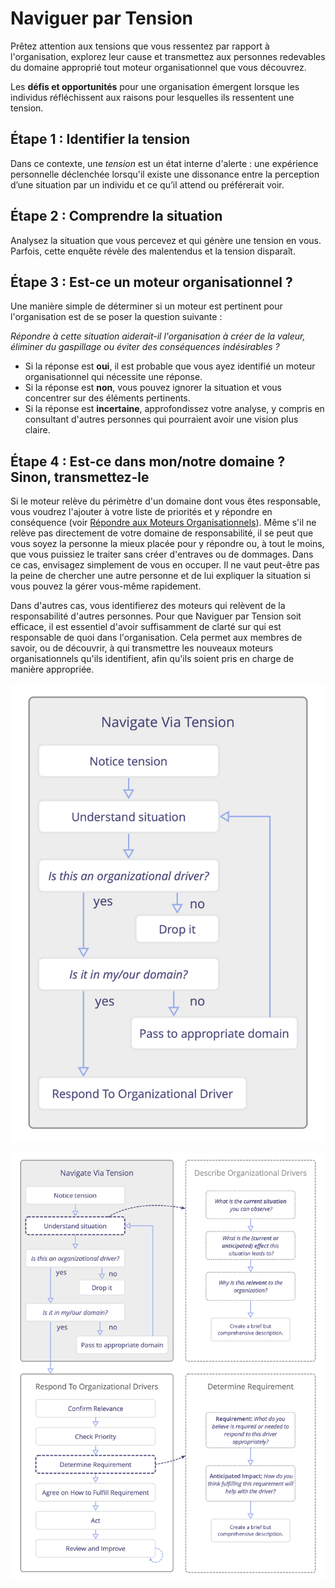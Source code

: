 # Naviguer par Tension

<summary>
Prêtez attention aux tensions que vous ressentez par rapport à l'organisation, explorez leur cause et transmettez aux personnes redevables du domaine approprié tout moteur organisationnel que vous découvrez.
</summary>

Les **défis et opportunités** pour une organisation émergent lorsque les individus réfléchissent aux raisons pour lesquelles ils ressentent une tension.


## Étape 1 : Identifier la tension

Dans ce contexte, une _tension_ est un état interne d'alerte : une expérience personnelle déclenchée lorsqu'il existe une dissonance entre la perception d’une situation par un individu et ce qu’il attend ou préférerait voir.


## Étape 2 : Comprendre la situation

Analysez la situation que vous percevez et qui génère une tension en vous. Parfois, cette enquête révèle des malentendus et la tension disparaît.


## Étape 3 : Est-ce un moteur organisationnel ?

Une manière simple de déterminer si un moteur est pertinent pour l'organisation est de se poser la question suivante :

_Répondre à cette situation aiderait-il l'organisation à créer de la valeur, éliminer du gaspillage ou éviter des conséquences indésirables ?_

-   Si la réponse est **oui**, il est probable que vous ayez identifié un moteur organisationnel qui nécessite une réponse.
-   Si la réponse est **non**, vous pouvez ignorer la situation et vous concentrer sur des éléments pertinents.
-   Si la réponse est **incertaine**, approfondissez votre analyse, y compris en consultant d'autres personnes qui pourraient avoir une vision plus claire.


## Étape 4 : Est-ce dans mon/notre domaine ?  Sinon, transmettez-le

Si le moteur relève du périmètre d'un domaine dont vous êtes responsable, vous voudrez l'ajouter à votre liste de priorités et y répondre en conséquence (voir [Répondre aux Moteurs Organisationnels](section:respond-to-organizational-drivers)). Même s'il ne relève pas directement de votre domaine de responsabilité, il se peut que vous soyez la personne la mieux placée pour y répondre ou, à tout le moins, que vous puissiez le traiter sans créer d'entraves ou de dommages.  Dans ce cas, envisagez simplement de vous en occuper. Il ne vaut peut-être pas la peine de chercher une autre personne et de lui expliquer la situation si vous pouvez la gérer vous-même rapidement.

Dans d'autres cas, vous identifierez des moteurs qui relèvent de la responsabilité d'autres personnes.  Pour que Naviguer par Tension soit efficace, il est essentiel d'avoir suffisamment de clarté sur qui est responsable de quoi dans l'organisation. Cela permet aux membres de savoir, ou de découvrir, à qui transmettre les nouveaux moteurs organisationnels qu'ils identifient, afin qu'ils soient pris en charge de manière appropriée.


![Naviguer par Tension](img/process/nvt.png)


![Naviguer par Tension dans le contexte de la Décrire les Moteurs Organisationnels, Répondre aux Moteurs Organisationnels et Déterminer les Exigences](img/process/navigate-describe-respond-determine.png)

